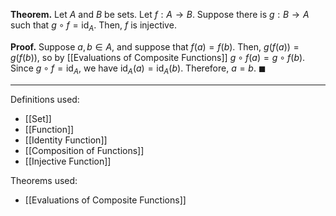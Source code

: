 **Theorem.** Let $A$ and $B$ be sets. Let $f:A\to B$. Suppose there is $g:B\to A$ such that $g\circ f=\text{id}_{A}$. Then, $f$ is injective.

**Proof.** Suppose $a,b\in A$, and suppose that $f(a)=f(b)$. Then, $g(f(a))=g(f(b))$, so by [[Evaluations of Composite Functions]] $g\circ f(a)=g\circ f(b)$. Since $g\circ f=\text{id}_{A}$, we have $\text{id}_{A}(a)=\text{id}_{A}(b)$. Therefore, $a=b$. $\blacksquare$
***
Definitions used:
- [[Set]]
- [[Function]]
- [[Identity Function]]
- [[Composition of Functions]]
- [[Injective Function]]

Theorems used:
- [[Evaluations of Composite Functions]]